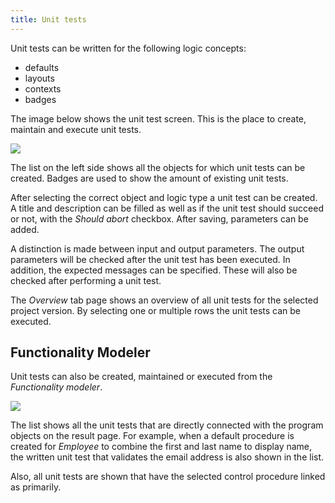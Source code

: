 ```yaml
---
title: Unit tests
---
```


Unit tests can be written for the following logic concepts: 

- defaults
- layouts
- contexts
- badges

The image below shows the unit test screen. This is the place to create, maintain and execute unit tests.

![](assets/sf/unit_test_overview.png)

The list on the left side shows all the objects for which unit tests can be created. Badges are used to show the amount of existing unit tests. 

After selecting the correct object and logic type a unit test can be created. A title and description can be filled as well as if the unit test should succeed or not, with the *Should abort* checkbox. After saving, parameters can be added. 

A distinction is made between input and output parameters. The output parameters will be checked after the unit test has been executed. In addition, the expected messages can be specified. These will also be checked after performing a unit test.

The *Overview* tab page shows an overview of all unit tests for the selected project version. By selecting one or multiple rows the unit tests can be executed.

## Functionality Modeler

Unit tests can also be created, maintained or executed from the *Functionality modeler*. 

![](assets/sf/unit_test_functionality.png)

The list shows all the unit tests that are directly connected with the program objects on the result page. For example, when a default procedure is created for *Employee* to combine the first and last name to display name, the written unit test that validates the email address is also shown in the list. 

Also, all unit tests are shown that have the selected control procedure linked as primarily.